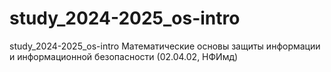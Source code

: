 # study_2024-2025_os-intro
study_2024-2025_os-intro
Математические основы защиты информации и информационной безопасности (02.04.02, НФИмд)
